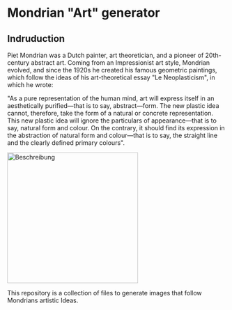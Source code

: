 # Mondrian "Art" generator
## Indruduction
Piet Mondrian was a Dutch painter, art theoretician, and a pioneer of 20th-century abstract art. Coming from an Impressionist art style, Mondrian evolved, and since the 1920s he created his famous geometric paintings, which follow the ideas of his art-theoretical essay "Le Neoplasticism", in which he wrote:

"As a pure representation of the human mind, art will express itself in an aesthetically purified—that is to say, abstract—form. The new plastic idea cannot, therefore, take the form of a natural or concrete representation. This new plastic 
idea will ignore the particulars of appearance—that is to say, natural form and colour. On the contrary, it should find its expression in the abstraction of natural form and colour—that is to say, the straight line and the clearly defined
primary colours".

<a href="https://galeriemontblanc.com/cdn/shop/products/main_05627633-66eb-468c-a0da-6ae47e7ec6f5.png?v=1664294626">
  <img src="assets/bild.png" alt="Beschreibung" width="300"/>
</a>



This repository is a collection of files to generate images that follow Mondrians artistic Ideas. 
